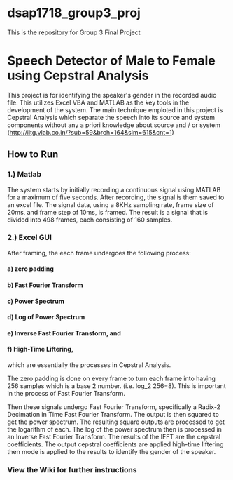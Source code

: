 # dsap1718_group3_proj
This is the repository for Group 3 Final Project

# Speech Detector of Male to Female using Cepstral Analysis

This project is for identifying the speaker's gender in the recorded audio file. This utilizes Excel VBA and MATLAB 
as the key tools in the development of the system. The main technique emploted in this project is Cepstral Analysis 
which separate the speech into its source and system components without any a priori knowledge about source and / 
or system (http://iitg.vlab.co.in/?sub=59&brch=164&sim=615&cnt=1)

## How to Run

### 1.) Matlab 
The system starts by initially recording a continuous signal using MATLAB for a maximum of five seconds. 
After recording, the signal is them saved to an excel file.
The signal data, using a 8KHz sampling rate, frame size of 20ms, and frame step of 10ms, is framed. 
The result is a signal that is divided into 498 frames, each consisting of 160 samples.

### 2.) Excel GUI

After framing, the each frame undergoes the following process: 

#### a) zero padding
#### b) Fast Fourier Transform
#### c) Power Spectrum
#### d) Log of Power Spectrum
#### e) Inverse Fast Fourier Transform, and 
#### f) High-Time Liftering, 

which are essentially the processes in Cepstral Analysis.

The zero padding is done on every frame to turn each frame into having 256 samples which is a base 2 number. (i.e. log_2 256=8). This is important in the process of Fast Fourier Transform.

Then these signals undergo Fast Fourier Transform, specifically a Radix-2 Decimation in Time Fast Fourier Transform. The output is then squared to get the power spectrum. The resulting square outputs are processed to get the logarithm of each. The log of the power spectrum then is processed in an Inverse Fast Fourier Transform. The results of the IFFT are the cepstral coefficients.
The output cepstral coefficients are applied high-time liftering then mode is applied to the results to identify the gender of the speaker.


### View the Wiki for further instructions
